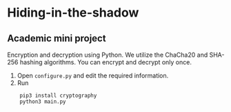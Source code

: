 # Hiding-in-the-shadow
## Academic mini project 

Encryption and decryption using Python. We utilize the ChaCha20 and SHA-256 hashing algorithms. You can encrypt and decrypt only once.


1. Open `configure.py` and edit the required information.
2. Run

```
	pip3 install cryptography
	python3 main.py
```
